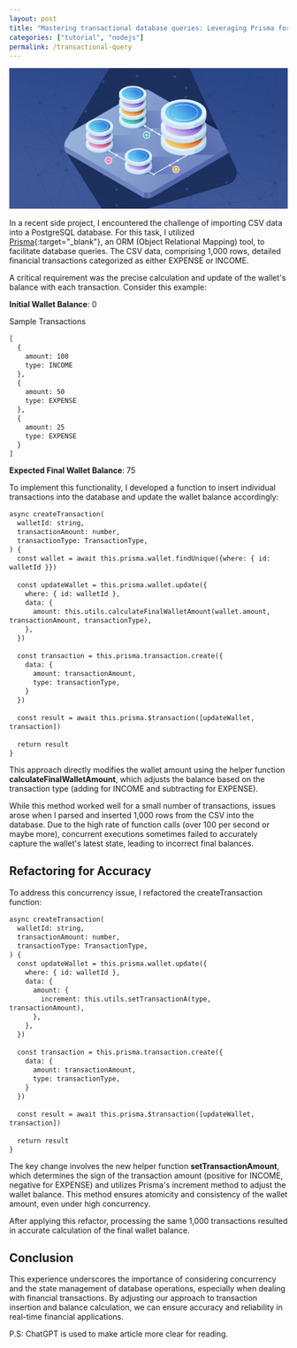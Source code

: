 ```yaml
---
layout: post
title: "Mastering transactional database queries: Leveraging Prisma for accurate data"
categories: ["tutorial", "nodejs"]
permalink: /transactional-query
---
```


![Prisma.io](/assets/2024-02-25-transactional-query/poster.png)

In a recent side project, I encountered the challenge of importing CSV data into a PostgreSQL database. For this task, I utilized [Prisma](https://prisma.io){:target="_blank"}, an ORM (Object Relational Mapping) tool, to facilitate database queries. The CSV data, comprising 1,000 rows, detailed financial transactions categorized as either EXPENSE or INCOME.

A critical requirement was the precise calculation and update of the wallet's balance with each transaction. Consider this example:

**Initial Wallet Balance**: 0

Sample Transactions

```
[
  {
    amount: 100
    type: INCOME
  },
  {
    amount: 50
    type: EXPENSE
  },
  {
    amount: 25
    type: EXPENSE
  }
]

```

**Expected Final Wallet Balance**: 75

To implement this functionality, I developed a function to insert individual transactions into the database and update the wallet balance accordingly:

```
async createTransaction(
  walletId: string,
  transactionAmount: number,
  transactionType: TransactionType,
) {
  const wallet = await this.prisma.wallet.findUnique({where: { id: walletId }})

  const updateWallet = this.prisma.wallet.update({
    where: { id: walletId },
    data: {
      amount: this.utils.calculateFinalWalletAmount(wallet.amount, transactionAmount, transactionType),
    },
  })

  const transaction = this.prisma.transaction.create({
    data: {
      amount: transactionAmount,
      type: transactionType,
    }
  })

  const result = await this.prisma.$transaction([updateWallet, transaction])

  return result
}
```

This approach directly modifies the wallet amount using the helper function **calculateFinalWalletAmount**, which adjusts the balance based on the transaction type (adding for INCOME and subtracting for EXPENSE).

While this method worked well for a small number of transactions, issues arose when I parsed and inserted 1,000 rows from the CSV into the database. Due to the high rate of function calls (over 100 per second or maybe more), concurrent executions sometimes failed to accurately capture the wallet's latest state, leading to incorrect final balances.

## Refactoring for Accuracy

To address this concurrency issue, I refactored the createTransaction function:

```
async createTransaction(
  walletId: string,
  transactionAmount: number,
  transactionType: TransactionType,
) {
  const updateWallet = this.prisma.wallet.update({
    where: { id: walletId },
    data: {
      amount: {
        increment: this.utils.setTransactionA(type, transactionAmount),
      },
    },
  })

  const transaction = this.prisma.transaction.create({
    data: {
      amount: transactionAmount,
      type: transactionType,
    }
  })

  const result = await this.prisma.$transaction([updateWallet, transaction])

  return result
}
```

The key change involves the new helper function **setTransactionAmount**, which determines the sign of the transaction amount (positive for INCOME, negative for EXPENSE) and utilizes Prisma's increment method to adjust the wallet balance. This method ensures atomicity and consistency of the wallet amount, even under high concurrency.

After applying this refactor, processing the same 1,000 transactions resulted in accurate calculation of the final wallet balance.

## Conclusion

This experience underscores the importance of considering concurrency and the state management of database operations, especially when dealing with financial transactions. By adjusting our approach to transaction insertion and balance calculation, we can ensure accuracy and reliability in real-time financial applications.

P.S: ChatGPT is used to make article more clear for reading.
